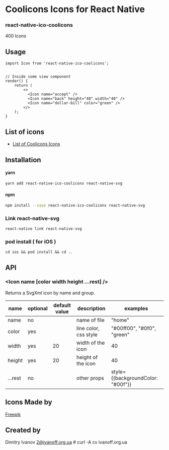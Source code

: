 # Coolicons Icons for React Native

### react-native-ico-coolicons

400 Icons

## Usage

```
import Icon from 'react-native-ico-coolicons';


// Inside some view component
render() {
    return (
        <>
          <Icon name="accept" />
          <Icon name="back" height="40" width="40" />
          <Icon name="dollar-bill" color="green" />
        </>
    );
}

```

## List of icons

- [List of Coolicons Icons](static/coolicons.md)

## Installation

#### yarn

```bash
yarn add react-native-ico-coolicons react-native-svg
```

#### npm

```bash
npm install --save react-native-ico-coolicons react-native-svg
```

### Link react-native-svg

```bash
react-native link react-native-svg
```

### pod install ( for iOS )

```
cd ios && pod install && cd ..
```

## API

### <Icon name [color width height ...rest] />

Returns a SvgXml icon by name and group.

 name | optional | default value | description | examples
------|----------|---------------|-------------|---------
name | no |  | name of file | "home"
color | yes | | line color, css style | "#00ff00", "#0f0", "green"
width | yes | 20 | width of the icon | 40
height | yes | 20 | height of the icon | 40
...rest | no | | other props | style={{backgroundColor: "#00f"}}

## Icons Made by

[Freepik](https://www.flaticon.com/authors/freepik)

## Created by

Dimitry Ivanov <2@ivanoff.org.ua> # curl -A cv ivanoff.org.ua

